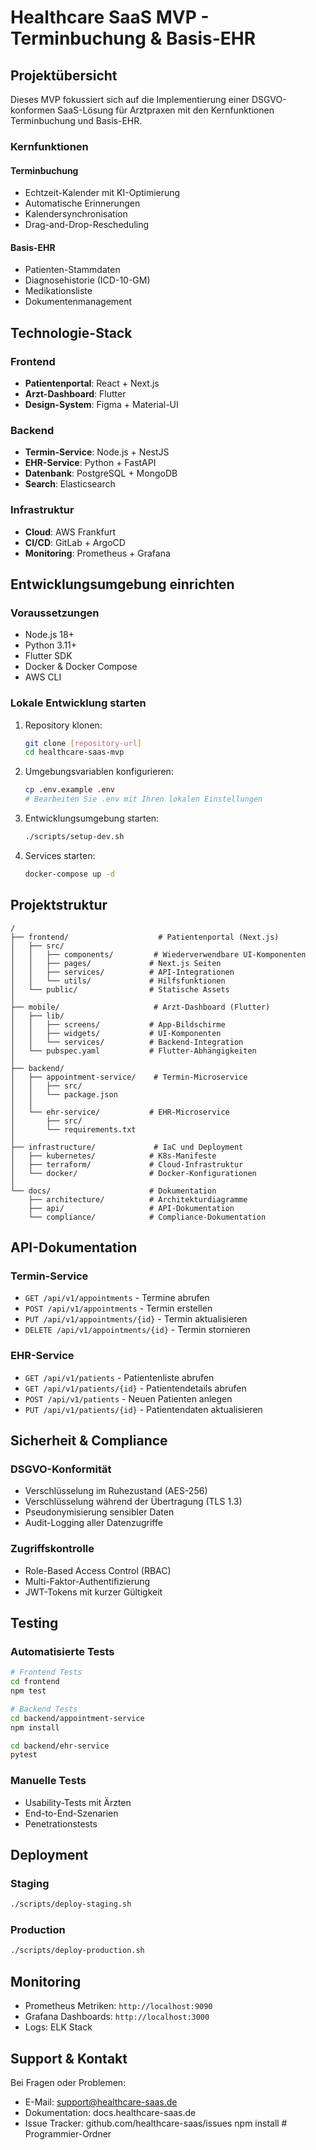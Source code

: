 # Healthcare SaaS MVP - Terminbuchung & Basis-EHR

## Projektübersicht

Dieses MVP fokussiert sich auf die Implementierung einer DSGVO-konformen SaaS-Lösung für Arztpraxen mit den Kernfunktionen Terminbuchung und Basis-EHR.

### Kernfunktionen

#### Terminbuchung
- Echtzeit-Kalender mit KI-Optimierung
- Automatische Erinnerungen
- Kalendersynchronisation
- Drag-and-Drop-Rescheduling

#### Basis-EHR
- Patienten-Stammdaten
- Diagnosehistorie (ICD-10-GM)
- Medikationsliste
- Dokumentenmanagement

## Technologie-Stack

### Frontend
- **Patientenportal**: React + Next.js
- **Arzt-Dashboard**: Flutter
- **Design-System**: Figma + Material-UI

### Backend
- **Termin-Service**: Node.js + NestJS
- **EHR-Service**: Python + FastAPI
- **Datenbank**: PostgreSQL + MongoDB
- **Search**: Elasticsearch

### Infrastruktur
- **Cloud**: AWS Frankfurt
- **CI/CD**: GitLab + ArgoCD
- **Monitoring**: Prometheus + Grafana

## Entwicklungsumgebung einrichten

### Voraussetzungen
- Node.js 18+
- Python 3.11+
- Flutter SDK
- Docker & Docker Compose
- AWS CLI

### Lokale Entwicklung starten

1. Repository klonen:
   ```bash
   git clone [repository-url]
   cd healthcare-saas-mvp
   ```

2. Umgebungsvariablen konfigurieren:
   ```bash
   cp .env.example .env
   # Bearbeiten Sie .env mit Ihren lokalen Einstellungen
   ```

3. Entwicklungsumgebung starten:
   ```bash
   ./scripts/setup-dev.sh
   ```

4. Services starten:
   ```bash
   docker-compose up -d
   ```

## Projektstruktur

```
/
├── frontend/                    # Patientenportal (Next.js)
│   ├── src/
│   │   ├── components/         # Wiederverwendbare UI-Komponenten
│   │   ├── pages/             # Next.js Seiten
│   │   ├── services/          # API-Integrationen
│   │   └── utils/             # Hilfsfunktionen
│   └── public/                # Statische Assets
│
├── mobile/                     # Arzt-Dashboard (Flutter)
│   ├── lib/
│   │   ├── screens/           # App-Bildschirme
│   │   ├── widgets/           # UI-Komponenten
│   │   └── services/          # Backend-Integration
│   └── pubspec.yaml           # Flutter-Abhängigkeiten
│
├── backend/
│   ├── appointment-service/    # Termin-Microservice
│   │   ├── src/
│   │   └── package.json
│   │
│   └── ehr-service/           # EHR-Microservice
│       ├── src/
│       └── requirements.txt
│
├── infrastructure/             # IaC und Deployment
│   ├── kubernetes/            # K8s-Manifeste
│   ├── terraform/             # Cloud-Infrastruktur
│   └── docker/                # Docker-Konfigurationen
│
└── docs/                      # Dokumentation
    ├── architecture/          # Architekturdiagramme
    ├── api/                   # API-Dokumentation
    └── compliance/            # Compliance-Dokumentation
```

## API-Dokumentation

### Termin-Service
- `GET /api/v1/appointments` - Termine abrufen
- `POST /api/v1/appointments` - Termin erstellen
- `PUT /api/v1/appointments/{id}` - Termin aktualisieren
- `DELETE /api/v1/appointments/{id}` - Termin stornieren

### EHR-Service
- `GET /api/v1/patients` - Patientenliste abrufen
- `GET /api/v1/patients/{id}` - Patientendetails abrufen
- `POST /api/v1/patients` - Neuen Patienten anlegen
- `PUT /api/v1/patients/{id}` - Patientendaten aktualisieren

## Sicherheit & Compliance

### DSGVO-Konformität
- Verschlüsselung im Ruhezustand (AES-256)
- Verschlüsselung während der Übertragung (TLS 1.3)
- Pseudonymisierung sensibler Daten
- Audit-Logging aller Datenzugriffe

### Zugriffskontrolle
- Role-Based Access Control (RBAC)
- Multi-Faktor-Authentifizierung
- JWT-Tokens mit kurzer Gültigkeit

## Testing

### Automatisierte Tests
```bash
# Frontend Tests
cd frontend
npm test

# Backend Tests
cd backend/appointment-service
npm install

cd backend/ehr-service
pytest
```

### Manuelle Tests
- Usability-Tests mit Ärzten
- End-to-End-Szenarien
- Penetrationstests

## Deployment

### Staging
```bash
./scripts/deploy-staging.sh
```

### Production
```bash
./scripts/deploy-production.sh
```

## Monitoring

- Prometheus Metriken: `http://localhost:9090`
- Grafana Dashboards: `http://localhost:3000`
- Logs: ELK Stack

## Support & Kontakt

Bei Fragen oder Problemen:
- E-Mail: support@healthcare-saas.de
- Dokumentation: docs.healthcare-saas.de
- Issue Tracker: github.com/healthcare-saas/issues 
npm install
#   P r o g r a m m i e r - O r d n e r  
 